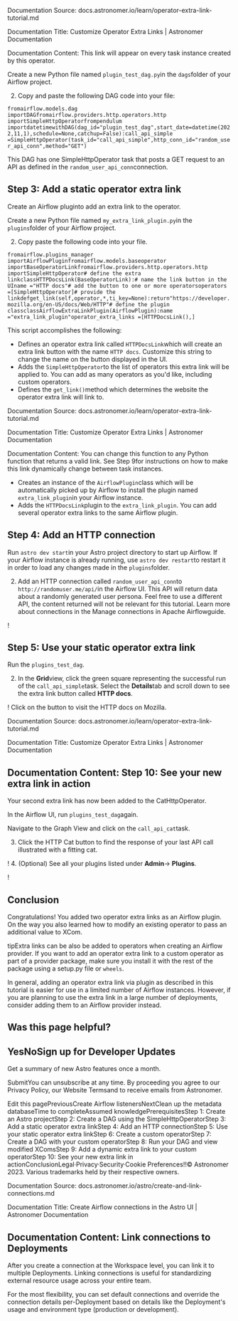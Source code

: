 Documentation Source:
docs.astronomer.io/learn/operator-extra-link-tutorial.md

Documentation Title:
Customize Operator Extra Links | Astronomer Documentation

Documentation Content:
This link will appear on every task instance created by this operator.

Create a new Python file named `plugin_test_dag.py`in the `dags`folder of your Airflow project.

2. Copy and paste the following DAG code into your file:

`fromairflow.models.dag importDAGfromairflow.providers.http.operators.http importSimpleHttpOperatorfrompendulum importdatetimewithDAG(dag_id="plugin_test_dag",start_date=datetime(2022,11,1),schedule=None,catchup=False):call_api_simple =SimpleHttpOperator(task_id="call_api_simple",http_conn_id="random_user_api_conn",method="GET")`

This DAG has one SimpleHttpOperator task that posts a GET request to an API as defined in the `random_user_api_conn`connection.

Step 3: Add a static operator extra link​
-----------------------------------------

Create an Airflow pluginto add an extra link to the operator.

Create a new Python file named `my_extra_link_plugin.py`in the `plugins`folder of your Airflow project.

2. Copy paste the following code into your file.

`fromairflow.plugins_manager importAirflowPluginfromairflow.models.baseoperator importBaseOperatorLinkfromairflow.providers.http.operators.http importSimpleHttpOperator# define the extra linkclassHTTPDocsLink(BaseOperatorLink):# name the link button in the UIname ="HTTP docs"# add the button to one or more operatorsoperators =[SimpleHttpOperator]# provide the linkdefget_link(self,operator,*,ti_key=None):return"https://developer.mozilla.org/en-US/docs/Web/HTTP"# define the plugin classclassAirflowExtraLinkPlugin(AirflowPlugin):name ="extra_link_plugin"operator_extra_links =[HTTPDocsLink(),]`

This script accomplishes the following:

* Defines an operator extra link called `HTTPDocsLink`which will create an extra link button with the name `HTTP docs`. Customize this string to change the name on the button displayed in the UI.
* Adds the `SimpleHttpOperator`to the list of operators this extra link will be applied to. You can add as many operators as you'd like, including custom operators.
* Defines the `get_link()`method which determines the website the operator extra link will link to.



Documentation Source:
docs.astronomer.io/learn/operator-extra-link-tutorial.md

Documentation Title:
Customize Operator Extra Links | Astronomer Documentation

Documentation Content:
You can change this function to any Python function that returns a valid link. See Step 9for instructions on how to make this link dynamically change between task instances.
* Creates an instance of the `AirflowPlugin`class which will be automatically picked up by Airflow to install the plugin named `extra_link_plugin`in your Airflow instance.
* Adds the `HTTPDocsLink`plugin to the `extra_link_plugin`. You can add several operator extra links to the same Airflow plugin.

Step 4: Add an HTTP connection​
-------------------------------

Run `astro dev start`in your Astro project directory to start up Airflow. If your Airflow instance is already running, use `astro dev restart`to restart it in order to load any changes made in the `plugins`folder.

2. Add an HTTP connection called `random_user_api_conn`to `http://randomuser.me/api/`in the Airflow UI. This API will return data about a randomly generated user persona. Feel free to use a different API, the content returned will not be relevant for this tutorial. Learn more about connections in the Manage connections in Apache Airflowguide.

!

Step 5: Use your static operator extra link​
--------------------------------------------

Run the `plugins_test_dag`.

2. In the **Grid**view, click the green square representing the successful run of the `call_api_simple`task. Select the **Details**tab and scroll down to see the extra link button called **HTTP docs**.

!
Click on the button to visit the HTTP docs on Mozilla.



Documentation Source:
docs.astronomer.io/learn/operator-extra-link-tutorial.md

Documentation Title:
Customize Operator Extra Links | Astronomer Documentation

Documentation Content:
Step 10: See your new extra link in action​
-------------------------------------------

Your second extra link has now been added to the CatHttpOperator.

In the Airflow UI, run `plugins_test_dag`again.

Navigate to the Graph View and click on the `call_api_cat`task.

3. Click the HTTP Cat button to find the response of your last API call illustrated with a fitting cat.

!
4. (Optional) See all your plugins listed under **Admin**-> **Plugins**.

!

Conclusion​
-----------

Congratulations! You added two operator extra links as an Airflow plugin. On the way you also learned how to modify an existing operator to pass an additional value to XCom.

tipExtra links can be also be added to operators when creating an Airflow provider. If you want to add an operator extra link to a custom operator as part of a provider package, make sure you install it with the rest of the package using a setup.py file or `wheels`.

In general, adding an operator extra link via plugin as described in this tutorial is easier for use in a limited number of Airflow instances. However, if you are planning to use the extra link in a large number of deployments, consider adding them to an Airflow provider instead.

Was this page helpful?
----------------------

YesNoSign up for Developer Updates
-----------------------------

Get a summary of new Astro features once a month.

SubmitYou can unsubscribe at any time. By proceeding you agree to our Privacy Policy, our Website Termsand to receive emails from Astronomer.

Edit this pagePreviousCreate Airflow listenersNextClean up the metadata databaseTime to completeAssumed knowledgePrerequisitesStep 1: Create an Astro projectStep 2: Create a DAG using the SimpleHttpOperatorStep 3: Add a static operator extra linkStep 4: Add an HTTP connectionStep 5: Use your static operator extra linkStep 6: Create a custom operatorStep 7: Create a DAG with your custom operatorStep 8: Run your DAG and view modified XComsStep 9: Add a dynamic extra link to your custom operatorStep 10: See your new extra link in actionConclusionLegal·Privacy·Security·Cookie Preferences!!© Astronomer 2023. Various trademarks held by their respective owners.



Documentation Source:
docs.astronomer.io/astro/create-and-link-connections.md

Documentation Title:
Create Airflow connections in the Astro UI | Astronomer Documentation

Documentation Content:
Link connections to Deployments​
--------------------------------

After you create a connection at the Workspace level, you can link it to multiple Deployments. Linking connections is useful for standardizing external resource usage across your entire team.

For the most flexibility, you can set default connections and override the connection details per-Deployment based on details like the Deployment's usage and environment type (production or development).



